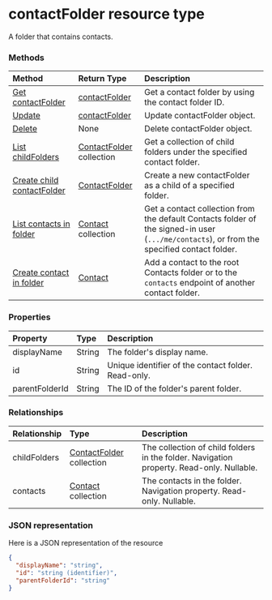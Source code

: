# contactFolder resource type

A folder that contains contacts.

### Methods

| Method       | Return Type  |Description|
|:---------------|:--------|:----------|
|[Get contactFolder](../api/contactfolder_get.md) | [contactFolder](contactfolder.md) |Get a contact folder by using the contact folder ID.|
|[Update](../api/contactfolder_update.md) | [contactFolder](contactfolder.md) |Update contactFolder object. |
|[Delete](../api/contactfolder_delete.md) | None |Delete contactFolder object. |
|[List childFolders](../api/contactfolder_list_childfolders.md) |[ContactFolder](contactfolder.md) collection| Get a collection of child folders under the specified contact folder.|
|[Create child contactFolder](../api/contactfolder_post_childfolders.md) |[ContactFolder](contactfolder.md)| Create a new contactFolder as a child of a specified folder.|
|[List contacts in folder](../api/contactfolder_list_contacts.md) |[Contact](contact.md) collection| Get a contact collection from the default Contacts folder of the signed-in user (`.../me/contacts`), or from the specified contact folder.|
|[Create contact in folder](../api/contactfolder_post_contacts.md) |[Contact](contact.md)| Add a contact to the root Contacts folder or to the `contacts` endpoint of another contact folder.|



### Properties
| Property	   | Type	|Description|
|:---------------|:--------|:----------|
|displayName|String|The folder's display name.|
|id|String|Unique identifier of the contact folder. Read-only.|
|parentFolderId|String|The ID of the folder's parent folder.|

### Relationships
| Relationship | Type	|Description|
|:---------------|:--------|:----------|
|childFolders|[ContactFolder](contactfolder.md) collection|The collection of child folders in the folder. Navigation property. Read-only. Nullable.|
|contacts|[Contact](contact.md) collection|The contacts in the folder. Navigation property. Read-only. Nullable.|


### JSON representation

Here is a JSON representation of the resource

<!-- {
  "blockType": "resource",
  "optionalProperties": [
    "childFolders",
    "contacts"
  ],
  "keyProperty": "id",
  "@odata.type": "microsoft.graph.contactFolder"
}-->

```json
{
  "displayName": "string",
  "id": "string (identifier)",
  "parentFolderId": "string"
}

```

<!-- uuid: 8fcb5dbc-d5aa-4681-8e31-b001d5168d79
2015-10-25 14:57:30 UTC -->
<!-- {
  "type": "#page.annotation",
  "description": "contactFolder resource",
  "keywords": "",
  "section": "documentation",
  "tocPath": ""
}-->
